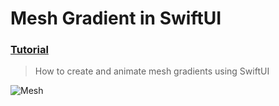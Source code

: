   # Mesh Gradient in SwiftUI
 ### [Tutorial](https://designcode.io/swiftui-handbook-mesh-gradient)
> How to create and animate mesh gradients using SwiftUI

 ![Mesh](https://github.com/user-attachments/assets/b29d6c44-b3be-4092-8fd9-29ba4ac4804b)
